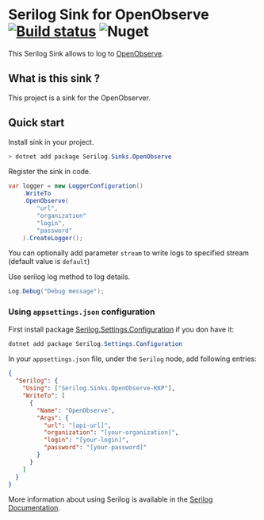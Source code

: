 # Serilog Sink for OpenObserve [![Build status](https://ci.appveyor.com/api/projects/status/d73v1w8rejebgtrv/branch/main?svg=true)](https://ci.appveyor.com/project/konradkaminski/serilog-sink-openobserve-kkp/branch/main) ![Nuget](https://img.shields.io/nuget/v/Serilog.Sinks.OpenObserve-KKP?logo=nuget)


This Serilog Sink allows to log to [OpenObserve](https://openobserve.ai/).

## What is this sink ?
This project is a sink for the OpenObserver.

## Quick start

Install sink in your project.
```powershell
> dotnet add package Serilog.Sinks.OpenObserve
```

Register the sink in code.
```csharp
var logger = new LoggerConfiguration()
    .WriteTo
    .OpenObserve(
        "url",
        "organization"
        "login",
        "password"
    ).CreateLogger();
```

You can optionally add parameter `stream` to write logs to specified stream (default value is `default`)

Use serilog log method to log details.

```csharp
Log.Debug("Debug message");
```

### Using `appsettings.json` configuration

First install package [Serilog.Settings.Configuration](https://github.com/serilog/serilog-settings-configuration) if you don have it:

```powershell
dotnet add package Serilog.Settings.Configuration
```

In your `appsettings.json` file, under the `Serilog` node, add following entries:

```json
{
  "Serilog": {
    "Using": ["Serilog.Sinks.OpenObserve-KKP"],
    "WriteTo": [
      { 
        "Name": "OpenObserve", 
        "Args": { 
          "url": "[api-url]",
          "organization": "[your-organization]",
          "login": "[your-login]",
          "password": "[your-password]"
        }
      }
    ]
  }
}
```

More information about using Serilog is available in the [Serilog Documentation](https://github.com/serilog/serilog/wiki).

